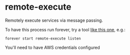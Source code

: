 # remote-execute

Remotely execute services via message passing.

To have this process run forever, try a tool [like this one](https://github.com/foreversd/forever), e.g.:

```
forever start remote-execute listen
```

You'll need to have AWS credentials configured
